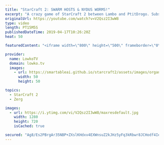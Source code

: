 ```yaml
---
title: "StarCraft 2: SWARM HOSTS & NYDUS WORMS!"
excerpt: "A crazy game of StarCraft 2 between Lambo and PtitDrogo. Subscribe for more videos: http://lowko.tv/youtube More StarCraft 2 casts: https://youtu.be/BfikSEkWzao  Three base Nydus Network and Swarm Host play is not a very common strategy. However, after PtitDrogo showed he was going to commit to too much"
originalUrl: https://youtube.com/watch?v=V2Qsz2I3wW8
type: video
length: PT15M5S
publishedDateTime: 2019-04-17T10:26:20Z
heat: 50

featuredContent: "<iframe width=\"800\" height=\"500\" frameborder=\"0\" src=\"https://www.youtube.com/embed/V2Qsz2I3wW8\" allow=\"accelerometer; autoplay; encrypted-media; gyroscope; picture-in-picture\" allowfullscreen></iframe>"

provider:
  name: LowkoTV
  domain: lowko.tv
  images:
    - url: https://smartableai.github.io/starcraft2/assets/images/organizations/lowko.tv-50x50.jpg
      width: 50
      height: 50

topics:
  - StarCraft 2
  - Zerg

images:
  - url: https://i.ytimg.com/vi/V2Qsz2I3wW8/maxresdefault.jpg
    width: 1280
    height: 720
    isCached: true

secured: "Ag8/Es2PBrgAr35NBP+ZXslKHdxv4EXWnsuZ2kJHz5yFq3kRbwr8JCHodf4IeBOyRYpTlqGUfjqAgsayhayxw4xvb9TpJVLFq5E9FJ3ftTaIOwXjIUlU3YE7qHvz49qIWK4tYKE4fOXuMH3jO8ooTcqsL472PwxebuW9rf+Ywx2FKOLr1vzoCtscFh9LOPt6A1fOexRwrv/3iX8Gwez+fiNhAkDDggGSWjZ0jMzxUjhqNaNtskbFd3f+4iwhr0W+hgRccERyau+ErFlV22jYYRIiHvYw/8Tz8ntqAQQZX9wvBNvzzMnpjXhdO0lJ3cFFgDz/pLFe8rXm5xXtgFEqzLAtlaGHBJoqRgBIEco/Rcylhj235jxeuZvvyDiQv3vck95dImEj6icq/js6AvGHruAX0jT40EpWa1OLS2BS7J8=;g8d4/vQiOhfspG2RBL5S/w=="
---
```


